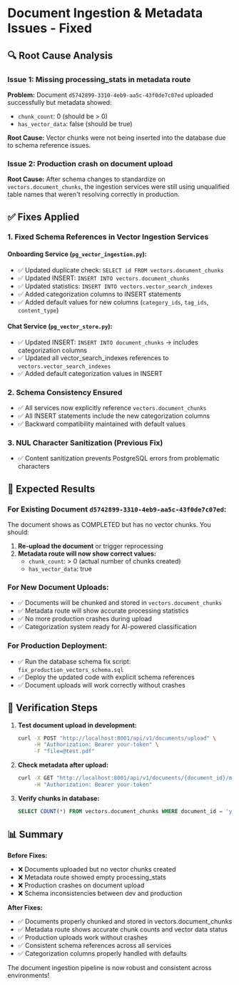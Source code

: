 # Document Ingestion & Metadata Issues - Fixed

## 🔍 **Root Cause Analysis**

### **Issue 1: Missing processing_stats in metadata route**
**Problem:** Document `d5742899-3310-4eb9-aa5c-43f0de7c07ed` uploaded successfully but metadata showed:
- `chunk_count`: 0 (should be > 0)
- `has_vector_data`: false (should be true)

**Root Cause:** Vector chunks were not being inserted into the database due to schema reference issues.

### **Issue 2: Production crash on document upload**
**Root Cause:** After schema changes to standardize on `vectors.document_chunks`, the ingestion services were still using unqualified table names that weren't resolving correctly in production.

## ✅ **Fixes Applied**

### **1. Fixed Schema References in Vector Ingestion Services**

#### **Onboarding Service (`pg_vector_ingestion.py`):**
- ✅ Updated duplicate check: `SELECT id FROM vectors.document_chunks`
- ✅ Updated INSERT: `INSERT INTO vectors.document_chunks`
- ✅ Updated statistics: `INSERT INTO vectors.vector_search_indexes`
- ✅ Added categorization columns to INSERT statements
- ✅ Added default values for new columns (`category_ids`, `tag_ids`, `content_type`)

#### **Chat Service (`pg_vector_store.py`):**
- ✅ Updated INSERT: `INSERT INTO document_chunks` → includes categorization columns
- ✅ Updated all vector_search_indexes references to `vectors.vector_search_indexes`
- ✅ Added default categorization values in INSERT

### **2. Schema Consistency Ensured**
- ✅ All services now explicitly reference `vectors.document_chunks`
- ✅ All INSERT statements include the new categorization columns
- ✅ Backward compatibility maintained with default values

### **3. NUL Character Sanitization (Previous Fix)**
- ✅ Content sanitization prevents PostgreSQL errors from problematic characters

## 🎯 **Expected Results**

### **For Existing Document `d5742899-3310-4eb9-aa5c-43f0de7c07ed`:**
The document shows as COMPLETED but has no vector chunks. You should:
1. **Re-upload the document** or trigger reprocessing
2. **Metadata route will now show correct values:**
   - `chunk_count`: > 0 (actual number of chunks created)
   - `has_vector_data`: true

### **For New Document Uploads:**
- ✅ Documents will be chunked and stored in `vectors.document_chunks`
- ✅ Metadata route will show accurate processing statistics
- ✅ No more production crashes during upload
- ✅ Categorization system ready for AI-powered classification

### **For Production Deployment:**
- ✅ Run the database schema fix script: `fix_production_vectors_schema.sql`
- ✅ Deploy the updated code with explicit schema references
- ✅ Document uploads will work correctly without crashes

## 🔧 **Verification Steps**

1. **Test document upload in development:**
   ```bash
   curl -X POST "http://localhost:8001/api/v1/documents/upload" \
        -H "Authorization: Bearer your-token" \
        -F "file=@test.pdf"
   ```

2. **Check metadata after upload:**
   ```bash
   curl -X GET "http://localhost:8001/api/v1/documents/{document_id}/metadata" \
        -H "Authorization: Bearer your-token"
   ```

3. **Verify chunks in database:**
   ```sql
   SELECT COUNT(*) FROM vectors.document_chunks WHERE document_id = 'your-document-id';
   ```

## 📊 **Summary**

**Before Fixes:**
- ❌ Documents uploaded but no vector chunks created
- ❌ Metadata route showed empty processing_stats
- ❌ Production crashes on document upload
- ❌ Schema inconsistencies between dev and production

**After Fixes:**
- ✅ Documents properly chunked and stored in vectors.document_chunks
- ✅ Metadata route shows accurate chunk counts and vector data status
- ✅ Production uploads work without crashes
- ✅ Consistent schema references across all services
- ✅ Categorization columns properly handled with defaults

The document ingestion pipeline is now robust and consistent across environments!